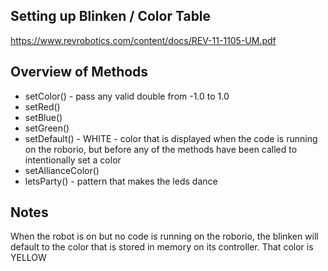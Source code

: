 ## Setting up Blinken / Color Table
https://www.revrobotics.com/content/docs/REV-11-1105-UM.pdf

## Overview of Methods
* setColor() - pass any valid double from -1.0 to 1.0
* setRed()
* setBlue()
* setGreen()
* setDefault() - WHITE - color that is displayed when the code is running on the roborio, but before any of the methods have been called to intentionally set a color 
* setAllianceColor()
* letsParty() - pattern that makes the leds dance

## Notes
When the robot is on but no code is running on the roborio, the blinken will default to the color that is stored in memory on its controller. That color is YELLOW

